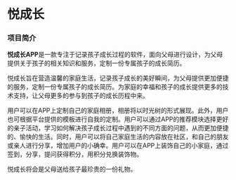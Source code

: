 # 悦成长

### 项目简介

**悦成长APP**是一款专注于记录孩子成长过程的软件，面向父母进行设计，为父母提供关于孩子的相关知识和服务，定制一份专属孩子的成长简历。

悦成长旨在营造温馨的家庭生活，记录孩子成长的美好瞬间，为父母提供更加便捷的服务，定制一份专属孩子的成长简历。为家庭的幸福和孩子的成长提供更多的技术支持，让父母更多的参与到孩子的成长历程中来。

用户可以在APP上定制自己的家庭相册，相册将以时光树的形式展现。此外，用户也可根据平台提供的模板进行自我的定制。用户可以通过APP的推荐模块选择更好的亲子活动，学习如何解决孩子成长过程中遇到的不同方面的问题，从而更加便捷的、愉快的生活。同时，用户可以将自己家庭生活的内容放在社区，和自己的朋友或亲人进行分享，增加用户的小确幸。用户可以在APP上装饰自己的小家庭，通过签到，分享，提问获得积分，用积分兑换装饰物。

悦成长将会是父母送给孩子最珍贵的一份礼物。
